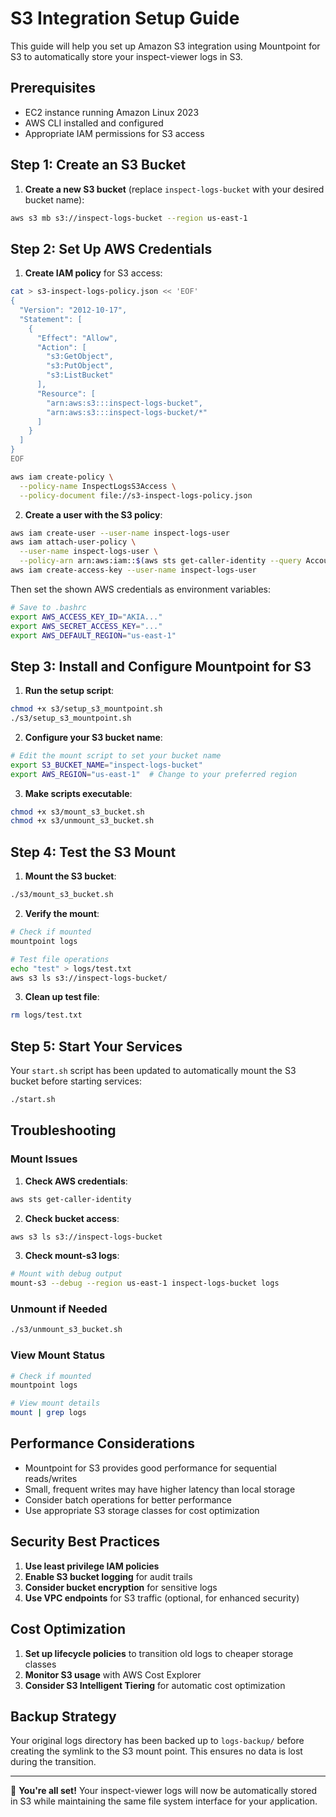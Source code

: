 # S3 Integration Setup Guide

This guide will help you set up Amazon S3 integration using Mountpoint for S3 to automatically store your inspect-viewer logs in S3.

## Prerequisites

- EC2 instance running Amazon Linux 2023
- AWS CLI installed and configured
- Appropriate IAM permissions for S3 access

## Step 1: Create an S3 Bucket

1. **Create a new S3 bucket** (replace `inspect-logs-bucket` with your desired bucket name):
```bash
aws s3 mb s3://inspect-logs-bucket --region us-east-1
```

## Step 2: Set Up AWS Credentials

1. **Create IAM policy** for S3 access:
```bash
cat > s3-inspect-logs-policy.json << 'EOF'
{
  "Version": "2012-10-17",
  "Statement": [
    {
      "Effect": "Allow",
      "Action": [
        "s3:GetObject",
        "s3:PutObject",
        "s3:ListBucket"
      ],
      "Resource": [
        "arn:aws:s3:::inspect-logs-bucket",
        "arn:aws:s3:::inspect-logs-bucket/*"
      ]
    }
  ]
}
EOF

aws iam create-policy \
  --policy-name InspectLogsS3Access \
  --policy-document file://s3-inspect-logs-policy.json
```

2. **Create a user with the S3 policy**:
```bash
aws iam create-user --user-name inspect-logs-user
aws iam attach-user-policy \
  --user-name inspect-logs-user \
  --policy-arn arn:aws:iam::$(aws sts get-caller-identity --query Account --output text):policy/InspectLogsS3Access
aws iam create-access-key --user-name inspect-logs-user
```

Then set the shown AWS credentials as environment variables:
```bash
# Save to .bashrc
export AWS_ACCESS_KEY_ID="AKIA..."
export AWS_SECRET_ACCESS_KEY="..."
export AWS_DEFAULT_REGION="us-east-1"
```

## Step 3: Install and Configure Mountpoint for S3

1. **Run the setup script**:
```bash
chmod +x s3/setup_s3_mountpoint.sh
./s3/setup_s3_mountpoint.sh
```

2. **Configure your S3 bucket name**:
```bash
# Edit the mount script to set your bucket name
export S3_BUCKET_NAME="inspect-logs-bucket"
export AWS_REGION="us-east-1"  # Change to your preferred region
```

3. **Make scripts executable**:
```bash
chmod +x s3/mount_s3_bucket.sh
chmod +x s3/unmount_s3_bucket.sh
```

## Step 4: Test the S3 Mount

1. **Mount the S3 bucket**:
```bash
./s3/mount_s3_bucket.sh
```

2. **Verify the mount**:
```bash
# Check if mounted
mountpoint logs

# Test file operations
echo "test" > logs/test.txt
aws s3 ls s3://inspect-logs-bucket/
```

3. **Clean up test file**:
```bash
rm logs/test.txt
```

## Step 5: Start Your Services

Your `start.sh` script has been updated to automatically mount the S3 bucket before starting services:

```bash
./start.sh
```

## Troubleshooting

### Mount Issues

1. **Check AWS credentials**:
```bash
aws sts get-caller-identity
```

2. **Check bucket access**:
```bash
aws s3 ls s3://inspect-logs-bucket
```

3. **Check mount-s3 logs**:
```bash
# Mount with debug output
mount-s3 --debug --region us-east-1 inspect-logs-bucket logs
```

### Unmount if Needed

```bash
./s3/unmount_s3_bucket.sh
```

### View Mount Status

```bash
# Check if mounted
mountpoint logs

# View mount details
mount | grep logs
```

## Performance Considerations

- Mountpoint for S3 provides good performance for sequential reads/writes
- Small, frequent writes may have higher latency than local storage
- Consider batch operations for better performance
- Use appropriate S3 storage classes for cost optimization

## Security Best Practices

1. **Use least privilege IAM policies**
2. **Enable S3 bucket logging** for audit trails
3. **Consider bucket encryption** for sensitive logs
4. **Use VPC endpoints** for S3 traffic (optional, for enhanced security)

## Cost Optimization

1. **Set up lifecycle policies** to transition old logs to cheaper storage classes
2. **Monitor S3 usage** with AWS Cost Explorer
3. **Consider S3 Intelligent Tiering** for automatic cost optimization

## Backup Strategy

Your original logs directory has been backed up to `logs-backup/` before creating the symlink to the S3 mount point. This ensures no data is lost during the transition.

---

🎉 **You're all set!** Your inspect-viewer logs will now be automatically stored in S3 while maintaining the same file system interface for your application.

